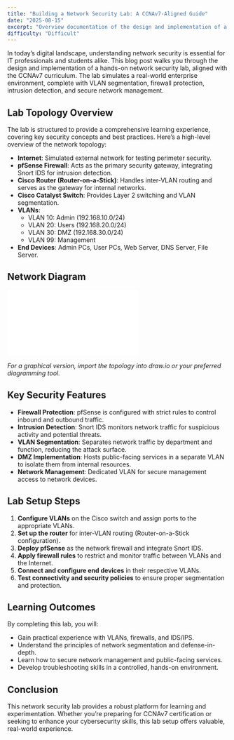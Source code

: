 ```yaml
---
title: "Building a Network Security Lab: A CCNAv7-Aligned Guide"
date: "2025-08-15"
excerpt: "Overview documentation of the design and implementation of a hands-on network security lab."
difficulty: "Difficult"
---
```


In today’s digital landscape, understanding network security is essential for IT professionals and students alike. This blog post walks you through the design and implementation of a hands-on network security lab, aligned with the CCNAv7 curriculum. The lab simulates a real-world enterprise environment, complete with VLAN segmentation, firewall protection, intrusion detection, and secure network management.

## Lab Topology Overview

The lab is structured to provide a comprehensive learning experience, covering key security concepts and best practices. Here’s a high-level overview of the network topology:

- **Internet**: Simulated external network for testing perimeter security.
- **pfSense Firewall**: Acts as the primary security gateway, integrating Snort IDS for intrusion detection.
- **Cisco Router (Router-on-a-Stick)**: Handles inter-VLAN routing and serves as the gateway for internal networks.
- **Cisco Catalyst Switch**: Provides Layer 2 switching and VLAN segmentation.
- **VLANs**:
  - VLAN 10: Admin (192.168.10.0/24)
  - VLAN 20: Users (192.168.20.0/24)
  - VLAN 30: DMZ (192.168.30.0/24)
  - VLAN 99: Management
- **End Devices**: Admin PCs, User PCs, Web Server, DNS Server, File Server.

## Network Diagram

![Network Topology Diagram](diagrams/vlan-topology.txt)

*For a graphical version, import the topology into draw.io or your preferred diagramming tool.*

## Key Security Features

- **Firewall Protection**: pfSense is configured with strict rules to control inbound and outbound traffic.
- **Intrusion Detection**: Snort IDS monitors network traffic for suspicious activity and potential threats.
- **VLAN Segmentation**: Separates network traffic by department and function, reducing the attack surface.
- **DMZ Implementation**: Hosts public-facing services in a separate VLAN to isolate them from internal resources.
- **Network Management**: Dedicated VLAN for secure management access to network devices.

## Lab Setup Steps

1. **Configure VLANs** on the Cisco switch and assign ports to the appropriate VLANs.
2. **Set up the router** for inter-VLAN routing (Router-on-a-Stick configuration).
3. **Deploy pfSense** as the network firewall and integrate Snort IDS.
4. **Apply firewall rules** to restrict and monitor traffic between VLANs and the Internet.
5. **Connect and configure end devices** in their respective VLANs.
6. **Test connectivity and security policies** to ensure proper segmentation and protection.

## Learning Outcomes

By completing this lab, you will:

- Gain practical experience with VLANs, firewalls, and IDS/IPS.
- Understand the principles of network segmentation and defense-in-depth.
- Learn how to secure network management and public-facing services.
- Develop troubleshooting skills in a controlled, hands-on environment.

## Conclusion

This network security lab provides a robust platform for learning and experimentation. Whether you’re preparing for CCNAv7 certification or seeking to enhance your cybersecurity skills, this lab setup offers valuable, real-world experience.
